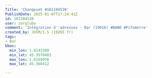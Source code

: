 ```yaml
---
Title: 'Changeset #161104530'
PublishDate: 2025-01-07T17:24:41Z
id: 161104530
user: zorglubu
comment: 'Intégration d''adresses - Bar (19016) #BANO #Pifometre'
created_by: JOSM/1.5 (19265 fr)
tags:
- Bar
bbox:
  min_lon: 1.8143389
  min_lat: 45.3578483
  max_lon: 1.8169956
  max_lat: 45.360412

---
```

